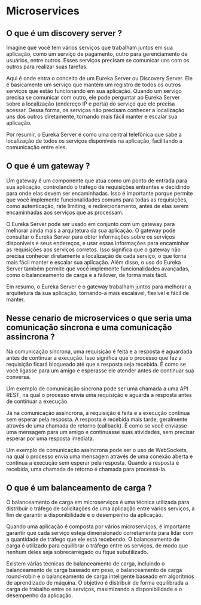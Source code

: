 # Microservices


## O que é um discovery server  ?

Imagine que você tem vários serviços que trabalham juntos em sua aplicação, como um serviço de pagamento, outro para gerenciamento de usuários, entre outros. Esses serviços precisam se comunicar uns com os outros para realizar suas tarefas.

Aqui é onde entra o conceito de um Eureka Server ou Discovery Server. Ele é basicamente um serviço que mantém um registro de todos os outros serviços que estão funcionando em sua aplicação. Quando um serviço precisa se comunicar com outro, ele pode perguntar ao Eureka Server sobre a localização (endereço IP e porta) do serviço que ele precisa acessar. Dessa forma, os serviços não precisam conhecer a localização uns dos outros diretamente, tornando mais fácil manter e escalar sua aplicação.

Por resumir, o Eureka Server é como uma central telefônica que sabe a localização de todos os serviços disponíveis na aplicação, facilitando a comunicação entre eles.


## O que é um gateway ? 
Um gateway é um componente que atua como um ponto de entrada para sua aplicação, controlando o tráfego de requisições entrantes e decidindo para onde elas devem ser encaminhadas. Isso é importante porque permite que você implemente funcionalidades comuns para todas as requisições, como autenticação, rate limiting, e redirecionamento, antes de elas serem encaminhadas aos serviços que as processam.

O Eureka Server pode ser usado em conjunto com um gateway para melhorar ainda mais a arquitetura da sua aplicação. O gateway pode consultar o Eureka Server para obter informações sobre os serviços disponíveis e seus endereços, e usar essas informações para encaminhar as requisições aos serviços corretos. Isso significa que o gateway não precisa conhecer diretamente a localização de cada serviço, o que torna mais fácil manter e escalar sua aplicação. Além disso, o uso do Eureka Server também permite que você implemente funcionalidades avançadas, como o balanceamento de carga e a failover, de forma mais fácil.

Em resumo, o Eureka Server e o gateway trabalham juntos para melhorar a arquitetura da sua aplicação, tornando-a mais escalável, flexível e fácil de manter.

## Nesse cenario de microservices o que seria uma comunicação sincrona e uma comunicação assincrona ?

Na comunicação síncrona, uma requisição é feita e a resposta é aguardada antes de continuar a execução. Isso significa que o processo que fez a requisição ficará bloqueado até que a resposta seja recebida. É como se você ligasse para um amigo e esperasse ele atender antes de continuar sua conversa.

Um exemplo de comunicação síncrona pode ser uma chamada a uma API REST, na qual o processo envia uma requisição e aguarda a resposta antes de continuar a execução.

Já na comunicação assíncrona, a requisição é feita e a execução continua sem esperar pela resposta. A resposta é recebida mais tarde, geralmente através de uma chamada de retorno (callback). É como se você enviasse uma mensagem para um amigo e continuasse suas atividades, sem precisar esperar por uma resposta imediata.

Um exemplo de comunicação assíncrona pode ser o uso de WebSockets, na qual o processo envia uma mensagem através de uma conexão aberta e continua a execução sem esperar pela resposta. Quando a resposta é recebida, uma chamada de retorno é chamada para processá-la.

## O que é um balanceamento de carga ? 
O balanceamento de carga em microserviços é uma técnica utilizada para distribuir o tráfego de solicitações de uma aplicação entre vários serviços, a fim de garantir a disponibilidade e o desempenho da aplicação.

Quando uma aplicação é composta por vários microserviços, é importante garantir que cada serviço esteja dimensionado corretamente para lidar com a quantidade de tráfego que ele está recebendo. O balanceamento de carga é utilizado para equilibrar o tráfego entre os serviços, de modo que nenhum deles seja sobrecarregado ou fique subutilizado.

Existem várias técnicas de balanceamento de carga, incluindo o balanceamento de carga baseado em peso, o balanceamento de carga round-robin e o balanceamento de carga inteligente baseado em algoritmos de aprendizado de máquina. O objetivo é distribuir de forma equilibrada a carga de trabalho entre os serviços, maximizando a disponibilidade e o desempenho da aplicação.
